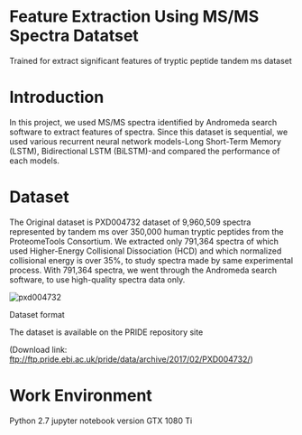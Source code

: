 # Feature Extraction Using MS/MS Spectra Datatset
Trained for extract significant features of tryptic peptide tandem ms dataset 
  # Introduction
  In this project, we used MS/MS spectra identified by Andromeda search software to extract features of spectra. Since this dataset is sequential, we used various recurrent neural network models-Long Short-Term Memory (LSTM), Bidirectional LSTM (BiLSTM)-and compared the performance of each models.
  
  # Dataset
  The Original dataset is PXD004732 dataset of 9,960,509 spectra represented by tandem ms over 350,000 human tryptic peptides from the ProteomeTools Consortium. We extracted only 791,364 spectra of which used Higher-Energy Collisional Dissociation (HCD) and which normalized collisional energy is over 35%, to study spectra made by same experimental process.
  With 791,364 spectra, we went through the Andromeda search software, to use high-quality spectra data only. 
  
![pxd004732](https://user-images.githubusercontent.com/52642328/60783392-6cd2fe00-a185-11e9-9f8b-2819d5c78619.PNG)

  Dataset format

  The dataset is available on the PRIDE repository site
  
  (Download link: ftp://ftp.pride.ebi.ac.uk/pride/data/archive/2017/02/PXD004732/)

  # Work Environment
  Python 2.7
  jupyter notebook version
  GTX 1080 Ti
  
  
